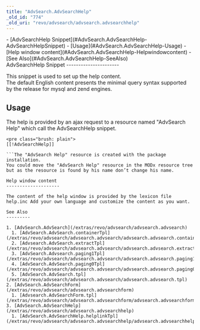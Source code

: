 ```yaml
---
title: "AdvSearch.AdvSearchHelp"
_old_id: "774"
_old_uri: "revo/advsearch/advsearch.advsearchhelp"
---
```


<div>- [AdvSearchHelp Snippet](#AdvSearch.AdvSearchHelp-AdvSearchHelpSnippet)
- [Usage](#AdvSearch.AdvSearchHelp-Usage)
- [Help window content](#AdvSearch.AdvSearchHelp-Helpwindowcontent)
- [See Also](#AdvSearch.AdvSearchHelp-SeeAlso)

</div>AdvSearchHelp Snippet 
----------------------

This snippet is used to set up the help content.   
The default English content presents the minimal query syntax supported by the release for mysql and zend engines.

Usage 
------

The help is provided by an ajax request to a resource named "AdvSearch Help" which call the AdvSearchHelp snippet.

```
<pre class="brush: plain">
[[!AdvSearchHelp]]

```The "AdvSearch Help" resource is created with the package installation.   
You could move the "AdvSearch Help" resource in the MODx resource tree but as the resource is found by his name don’t change his name.

Help window content 
--------------------

The content of the help window is provided by the lexicon file help.inc Add your own language and customize the content as you want.

See Also 
---------

1. [AdvSearch.AdvSearch](/extras/revo/advsearch/advsearch.advsearch)
  1. [AdvSearch.AdvSearch.containerTpl](/extras/revo/advsearch/advsearch.advsearch/advsearch.advsearch.containertpl)
  2. [Advsearch.AdvSearch.extractTpl](/extras/revo/advsearch/advsearch.advsearch/advsearch.advsearch.extracttpl)
  3. [AdvSearch.Advsearch.paging1Tpl](/extras/revo/advsearch/advsearch.advsearch/advsearch.advsearch.paging1tpl)
  4. [AdvSearch.AdvSearch.paging0Tpl](/extras/revo/advsearch/advsearch.advsearch/advsearch.advsearch.paging0tpl)
  5. [AdvSearch.AdvSearch.tpl](/extras/revo/advsearch/advsearch.advsearch/advsearch.advsearch.tpl)
2. [AdvSearch.AdvSearchForm](/extras/revo/advsearch/advsearch.advsearchform)
  1. [Advsearch.AdvSearchForm.tpl](/extras/revo/advsearch/advsearch.advsearchform/advsearch.advsearchform.tpl)
3. [AdvSearch.AdvSearchHelp](/extras/revo/advsearch/advsearch.advsearchhelp)
  1. [AdvSearch.AdvSearchHelp.helplinkTpl](/extras/revo/advsearch/advsearch.advsearchhelp/advsearch.advsearchhelp.helplinktpl)